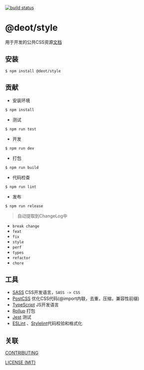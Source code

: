 [ci-image]: https://github.com/deot/style/actions/workflows/ci.yml/badge.svg?branch=main
[ci-url]: https://github.com/deot/style/actions/workflows/ci.yml

[![build status][ci-image]][ci-url]

# @deot/style

用于开发的公共CSS资源[文档](./DOCUMENT.md)

## 安装

```console
$ npm install @deot/style
```

## 贡献

- 安装环境

```console
$ npm install
```

- 测试

```console
$ npm run test
```

- 开发

```console
$ npm run dev
```

- 打包

```console
$ npm run build
```

- 代码检查

```console
$ npm run lint
```

- 发布

```console
$ npm run release
```

> 自动提取到ChangeLog中

- `break change`
- `feat`
- `fix`
- `style`
- `perf`
- `types`
- `refactor`
- `chore`

## 工具

- [SASS](https://sass-lang.com/) CSS开发语言，`SASS -> CSS`
- [PostCSS](https://postcss.org/) 优化CSS代码(@import内联，去重，压缩，兼容性前缀)
- [TypeScript](https://www.typescriptlang.org/) JS开发语言
- [Rollup](https://rollupjs.org) 打包
- [Jest](https://jestjs.io/) 测试
- [ESLint](https://prettier.io/) 、[Stylelint](https://stylelint.io/)代码校验和格式化

## 关联

[CONTRIBUTING](./.github/CONTRIBUTING.md)

[LICENSE (MIT)](./LICENSE)
